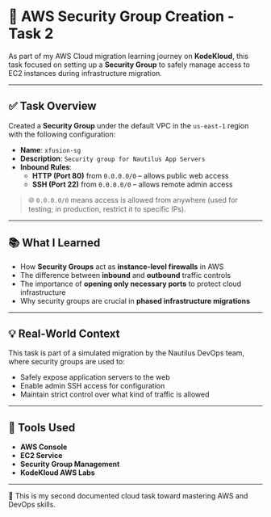 # 🔐 AWS Security Group Creation - Task 2

As part of my AWS Cloud migration learning journey on **KodeKloud**, this task focused on setting up a **Security Group** to safely manage access to EC2 instances during infrastructure migration.

---

## ✅ Task Overview

Created a **Security Group** under the default VPC in the `us-east-1` region with the following configuration:

- **Name**: `xfusion-sg`
- **Description**: `Security group for Nautilus App Servers`
- **Inbound Rules**:
  - **HTTP (Port 80)** from `0.0.0.0/0` – allows public web access
  - **SSH (Port 22)** from `0.0.0.0/0` – allows remote admin access

> 🌐 `0.0.0.0/0` means access is allowed from anywhere (used for testing; in production, restrict it to specific IPs).

---

## 📚 What I Learned

- How **Security Groups** act as **instance-level firewalls** in AWS
- The difference between **inbound** and **outbound** traffic controls
- The importance of **opening only necessary ports** to protect cloud infrastructure
- Why security groups are crucial in **phased infrastructure migrations**

---

## 💡 Real-World Context

This task is part of a simulated migration by the Nautilus DevOps team, where security groups are used to:
- Safely expose application servers to the web
- Enable admin SSH access for configuration
- Maintain strict control over what kind of traffic is allowed

---

## 🔧 Tools Used

- **AWS Console**
- **EC2 Service**
- **Security Group Management**
- **KodeKloud AWS Labs**

---

🚀 This is my second documented cloud task toward mastering AWS and DevOps skills.
